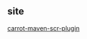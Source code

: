 
## site

[carrot-maven-scr-plugin](http://carrot-garden.github.com/carrot-maven/site/carrot-maven-scr-plugin/)


